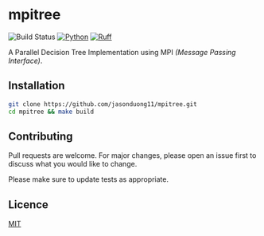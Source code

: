 # mpitree

![Build Status](https://github.com/jasonduong11/mpitree/workflows/Lint/badge.svg)
[![Python](https://img.shields.io/badge/Python-3.12-3776AB.svg?style=flat&logo=python&logoColor=white)](https://www.python.org)
[![Ruff](https://img.shields.io/endpoint?url=https://raw.githubusercontent.com/astral-sh/ruff/main/assets/badge/v2.json)](https://github.com/astral-sh/ruff)

A Parallel Decision Tree Implementation using MPI *(Message Passing Interface)*.

## Installation

```bash
git clone https://github.com/jasonduong11/mpitree.git
cd mpitree && make build
```

## Contributing

Pull requests are welcome. For major changes, please open an issue first to discuss what you would like to change.

Please make sure to update tests as appropriate.

## Licence

[MIT](https://github.com/jasonduong11/mpitree/blob/main/LICENSE)

